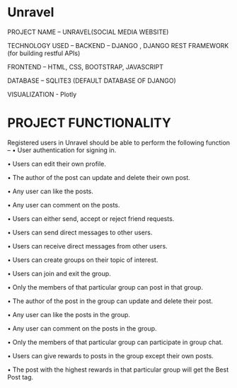 # Unravel
PROJECT NAME – UNRAVEL(SOCIAL MEDIA WEBSITE) 

TECHNOLOGY USED – BACKEND – DJANGO , DJANGO REST FRAMEWORK (for building restful APIs)

FRONTEND – HTML, CSS, BOOTSTRAP, JAVASCRIPT

DATABASE – SQLITE3 (DEFAULT DATABASE OF DJANGO)

VISUALIZATION - Plotly

# PROJECT FUNCTIONALITY

Registered users in Unravel should be able to perform the following function –
•	User authentication for signing in.

•	Users can edit their own profile.

•	The author of the post can update and delete their own post.

•	Any user can like the posts.

•	Any user can comment on the posts.

•	Users can either send, accept or reject friend requests.

•	Users can send direct messages to other users.

•	Users can receive direct messages from other users.

•	Users can create groups on their topic of interest.

•	Users can join and exit the group.

•	Only the members of that particular group can post in that group.

•	The author of the post in the group can update and delete their post.

•	Any user can like the posts in the group.

•	Any user can comment on the posts in the group.

•	Only the members of that particular group can participate in group chat.

•	Users can give rewards to posts in the group except their own posts.

•	The post with the highest rewards in that particular group will get the Best Post tag.


